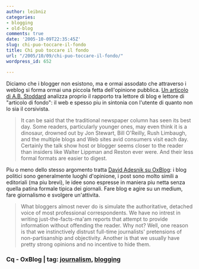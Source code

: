 ```yaml
---
author: leibniz
categories:
- blogging
- old-blog
comments: true
date: '2005-10-09T22:35:45Z'
slug: chi-puo-toccare-il-fondo
title: Chi può toccare il fondo
url: "/2005/10/09/chi-puo-toccare-il-fondo/"
wordpress_id: 652

---
```

Diciamo che i blogger non esistono, ma e ormai assodato che attraverso i weblog si forma ormai una piccola fetta dell'opinione pubblica. [Un articolo di A.B. Stoddard](http://www.cq.com/public/stoddard.html) analizza proprio il rapporto tra lettore di blog e lettore di "articolo di fondo": il web e spesso piu in sintonia con l'utente di quanto non lo sia il corsivista.  




> It can be said that the traditional newspaper column has seen its best day. Some readers, particularly younger ones, may even think it is a dinosaur, drowned out by Jon Stewart, Bill O'Reilly, Rush Limbaugh, and the multiple blogs and Web sites avid consumers visit each day. Certainly the talk show host or blogger seems closer to the reader than insiders like Walter Lippman and Reston ever were. And their less formal formats are easier to digest.

   

Piu o meno dello stesso argomento tratta [David Adesnik su OxBlog](http://oxblog.blogspot.com/2005_10_02_oxblog_archive.html#112880995997410605): i blog politici sono generalmente luoghi d'opinione, i post sono molto simili a editoriali (ma piu brevi), le idee sono espresse in maniera piu netta senza quella patina formale tipica dei giornali. Fare blog e agire su un medium, fare giornalismo e svolgere un'attivita.  




> What bloggers almost never do is simulate the authoritative, detached voice of most professional correspondents. We have no intrest in writing just-the-facts-ma'am reports that attempt to provide information without offending the reader. Why not? Well, one reason is that we instinctively distrust full-time journalists' pretensions of non-partisanship and objectivity. Another is that we usually have pretty strong opinions and no incentive to hide them.

  

### Cq - OxBlog | tag: [journalism](http://www.technorati.com/tags/journalism), [blogging](http://www.technorati.com/tags/blogging)
